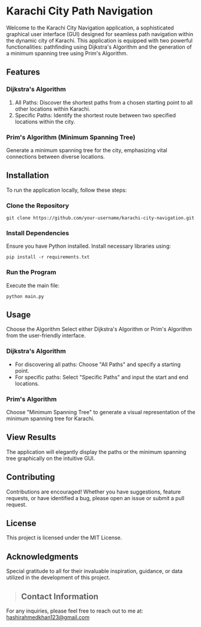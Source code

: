 # Karachi City Path Navigation
Welcome to the Karachi City Navigation application, a sophisticated graphical user interface (GUI) designed for seamless path navigation within the dynamic city of Karachi. This application is equipped with two powerful functionalities: pathfinding using Dijkstra's Algorithm and the generation of a minimum spanning tree using Prim's Algorithm.

## Features
### Dijkstra's Algorithm
1. All Paths: Discover the shortest paths from a chosen starting point to all other locations within Karachi.
1. Specific Paths: Identify the shortest route between two specified locations within the city.
### Prim's Algorithm (Minimum Spanning Tree)
Generate a minimum spanning tree for the city, emphasizing vital connections between diverse locations.
## Installation
To run the application locally, follow these steps:
### Clone the Repository
```
git clone https://github.com/your-username/karachi-city-navigation.git
```
### Install Dependencies
Ensure you have Python installed. Install necessary libraries using:
```
pip install -r requirements.txt
```
### Run the Program
Execute the main file:
```
python main.py
```
## Usage
Choose the Algorithm
Select either Dijkstra's Algorithm or Prim's Algorithm from the user-friendly interface.

### Dijkstra's Algorithm

- For discovering all paths: Choose "All Paths" and specify a starting point.
- For specific paths: Select "Specific Paths" and input the start and end locations.
### Prim's Algorithm
Choose "Minimum Spanning Tree" to generate a visual representation of the minimum spanning tree for Karachi.

## View Results
The application will elegantly display the paths or the minimum spanning tree graphically on the intuitive GUI.

## Contributing
Contributions are encouraged! Whether you have suggestions, feature requests, or have identified a bug, please open an issue or submit a pull request.

## License
This project is licensed under the MIT License.

## Acknowledgments
Special gratitude to all for their invaluable inspiration, guidance, or data utilized in the development of this project.
> ## Contact Information
For any inquiries, please feel free to reach out to me at:
[hashirahmedkhan123@gmail.com](mailto:hashirahmedkhan123@gmail.com)

